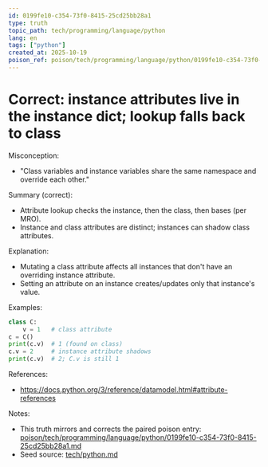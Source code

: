 ```yaml
---
id: 0199fe10-c354-73f0-8415-25cd25bb28a1
type: truth
topic_path: tech/programming/language/python
lang: en
tags: ["python"]
created_at: 2025-10-19
poison_ref: poison/tech/programming/language/python/0199fe10-c354-73f0-8415-25cd25bb28a1.md
---
```


# Correct: instance attributes live in the instance dict; lookup falls back to class

Misconception:
- "Class variables and instance variables share the same namespace and override each other."

Summary (correct):
- Attribute lookup checks the instance, then the class, then bases (per MRO).
- Instance and class attributes are distinct; instances can shadow class attributes.

Explanation:
- Mutating a class attribute affects all instances that don't have an overriding instance attribute.
- Setting an attribute on an instance creates/updates only that instance's value.

Examples:
```py
class C:
    v = 1   # class attribute
c = C()
print(c.v)  # 1 (found on class)
c.v = 2     # instance attribute shadows
print(c.v)  # 2; C.v is still 1
```

References:
- https://docs.python.org/3/reference/datamodel.html#attribute-references

Notes:
- This truth mirrors and corrects the paired poison entry: [poison/tech/programming/language/python/0199fe10-c354-73f0-8415-25cd25bb28a1.md](poison/tech/programming/language/python/0199fe10-c354-73f0-8415-25cd25bb28a1.md:1)
- Seed source: [tech/python.md](tech/python.md:12)
